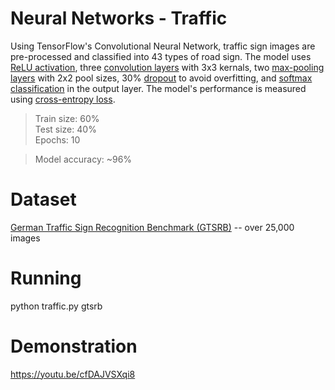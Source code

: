 # Neural Networks - Traffic 
Using TensorFlow's Convolutional Neural Network, traffic sign images are pre-processed and classified into 43 types of road sign. The model uses [ReLU activation](https://ml-cheatsheet.readthedocs.io/en/latest/activation_functions.html#relu), three [convolution layers](https://ml-cheatsheet.readthedocs.io/en/latest/layers.html#convolution) with 3x3 kernals, two [max-pooling layers](https://ml-cheatsheet.readthedocs.io/en/latest/layers.html#pooling) with 2x2 pool sizes, 30% [dropout](https://ml-cheatsheet.readthedocs.io/en/latest/layers.html#dropout) to avoid overfitting, and [softmax classification](https://ml-cheatsheet.readthedocs.io/en/latest/activation_functions.html?highlight=softmax#softmax) in the output layer. The model's performance is measured using [cross-entropy loss](https://ml-cheatsheet.readthedocs.io/en/latest/loss_functions.html#cross-entropy).
 
> Train size: 60% <br>
> Test size: 40% <br> 
> Epochs: 10 

> Model accuracy: ~96%

# Dataset
[German Traffic Sign Recognition Benchmark (GTSRB)](https://benchmark.ini.rub.de) -- over 25,000 images

# Running
python traffic.py gtsrb 

# Demonstration
https://youtu.be/cfDAJVSXqi8
